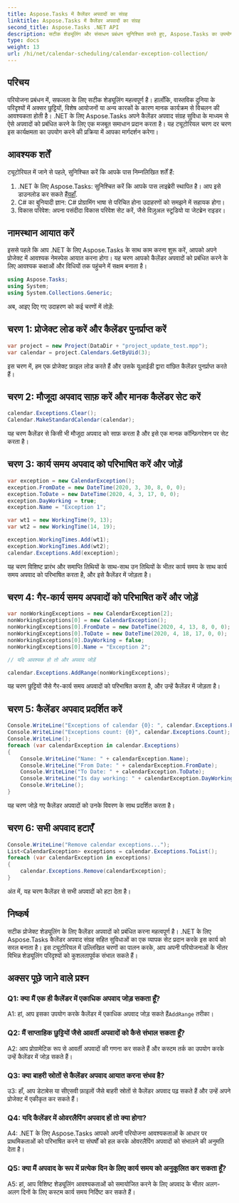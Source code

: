```yaml
---
title: Aspose.Tasks में कैलेंडर अपवादों का संग्रह
linktitle: Aspose.Tasks में कैलेंडर अपवादों का संग्रह
second_title: Aspose.Tasks .NET API
description: सटीक शेड्यूलिंग और संसाधन प्रबंधन सुनिश्चित करते हुए, Aspose.Tasks का उपयोग करके अपने .NET प्रोजेक्ट्स में कैलेंडर अपवादों को कुशलतापूर्वक संभालने का तरीका जानें।
type: docs
weight: 13
url: /hi/net/calendar-scheduling/calendar-exception-collection/
---
```

## परिचय

परियोजना प्रबंधन में, सफलता के लिए सटीक शेड्यूलिंग महत्वपूर्ण है। हालाँकि, वास्तविक दुनिया के परिदृश्यों में अक्सर छुट्टियों, विशेष आयोजनों या अन्य कारकों के कारण मानक कार्यक्रम से विचलन की आवश्यकता होती है। .NET के लिए Aspose.Tasks अपने कैलेंडर अपवाद संग्रह सुविधा के माध्यम से ऐसे अपवादों को प्रबंधित करने के लिए एक मजबूत समाधान प्रदान करता है। यह ट्यूटोरियल चरण दर चरण इस कार्यक्षमता का उपयोग करने की प्रक्रिया में आपका मार्गदर्शन करेगा।

## आवश्यक शर्तें

ट्यूटोरियल में जाने से पहले, सुनिश्चित करें कि आपके पास निम्नलिखित शर्तें हैं:

1.  .NET के लिए Aspose.Tasks: सुनिश्चित करें कि आपके पास लाइब्रेरी स्थापित है। आप इसे डाउनलोड कर सकते हैं[यहाँ](https://releases.aspose.com/tasks/net/).
2. C# का बुनियादी ज्ञान: C# प्रोग्रामिंग भाषा से परिचित होना उदाहरणों को समझने में सहायक होगा।
3. विकास परिवेश: अपना पसंदीदा विकास परिवेश सेट करें, जैसे विज़ुअल स्टूडियो या जेटब्रेन राइडर।

## नामस्थान आयात करें

इससे पहले कि आप .NET के लिए Aspose.Tasks के साथ काम करना शुरू करें, आपको अपने प्रोजेक्ट में आवश्यक नेमस्पेस आयात करना होगा। यह चरण आपको कैलेंडर अपवादों को प्रबंधित करने के लिए आवश्यक कक्षाओं और विधियों तक पहुंचने में सक्षम बनाता है।

```csharp
using Aspose.Tasks;
using System;
using System.Collections.Generic;


```

अब, आइए दिए गए उदाहरण को कई चरणों में तोड़ें:

## चरण 1: प्रोजेक्ट लोड करें और कैलेंडर पुनर्प्राप्त करें

```csharp
var project = new Project(DataDir + "project_update_test.mpp");
var calendar = project.Calendars.GetByUid(3);
```

इस चरण में, हम एक प्रोजेक्ट फ़ाइल लोड करते हैं और उसके यूआईडी द्वारा वांछित कैलेंडर पुनर्प्राप्त करते हैं।

## चरण 2: मौजूदा अपवाद साफ़ करें और मानक कैलेंडर सेट करें

```csharp
calendar.Exceptions.Clear();
Calendar.MakeStandardCalendar(calendar);
```

यह चरण कैलेंडर से किसी भी मौजूदा अपवाद को साफ़ करता है और इसे एक मानक कॉन्फ़िगरेशन पर सेट करता है।

## चरण 3: कार्य समय अपवाद को परिभाषित करें और जोड़ें

```csharp
var exception = new CalendarException();
exception.FromDate = new DateTime(2020, 3, 30, 8, 0, 0);
exception.ToDate = new DateTime(2020, 4, 3, 17, 0, 0);
exception.DayWorking = true;
exception.Name = "Exception 1";

var wt1 = new WorkingTime(9, 13);
var wt2 = new WorkingTime(14, 19);

exception.WorkingTimes.Add(wt1);
exception.WorkingTimes.Add(wt2);
calendar.Exceptions.Add(exception);
```

यह चरण विशिष्ट प्रारंभ और समाप्ति तिथियों के साथ-साथ उन तिथियों के भीतर कार्य समय के साथ कार्य समय अपवाद को परिभाषित करता है, और इसे कैलेंडर में जोड़ता है।

## चरण 4: गैर-कार्य समय अपवादों को परिभाषित करें और जोड़ें

```csharp
var nonWorkingExceptions = new CalendarException[2];
nonWorkingExceptions[0] = new CalendarException();
nonWorkingExceptions[0].FromDate = new DateTime(2020, 4, 13, 8, 0, 0);
nonWorkingExceptions[0].ToDate = new DateTime(2020, 4, 18, 17, 0, 0);
nonWorkingExceptions[0].DayWorking = false;
nonWorkingExceptions[0].Name = "Exception 2";

// यदि आवश्यक हो तो और अपवाद जोड़ें

calendar.Exceptions.AddRange(nonWorkingExceptions);
```

यह चरण छुट्टियों जैसे गैर-कार्य समय अपवादों को परिभाषित करता है, और उन्हें कैलेंडर में जोड़ता है।

## चरण 5: कैलेंडर अपवाद प्रदर्शित करें

```csharp
Console.WriteLine("Exceptions of calendar {0}: ", calendar.Exceptions.ParentCalendar.Name);
Console.WriteLine("Exceptions count: {0}", calendar.Exceptions.Count);
Console.WriteLine();
foreach (var calendarException in calendar.Exceptions)
{
    Console.WriteLine("Name: " + calendarException.Name);
    Console.WriteLine("From Date: " + calendarException.FromDate);
    Console.WriteLine("To Date: " + calendarException.ToDate);
    Console.WriteLine("Is day working: " + calendarException.DayWorking);
    Console.WriteLine();
}
```

यह चरण जोड़े गए कैलेंडर अपवादों को उनके विवरण के साथ प्रदर्शित करता है।

## चरण 6: सभी अपवाद हटाएँ

```csharp
Console.WriteLine("Remove calendar exceptions...");
List<CalendarException> exceptions = calendar.Exceptions.ToList();
foreach (var calendarException in exceptions)
{
    calendar.Exceptions.Remove(calendarException);
}
```

अंत में, यह चरण कैलेंडर से सभी अपवादों को हटा देता है।

## निष्कर्ष

सटीक प्रोजेक्ट शेड्यूलिंग के लिए कैलेंडर अपवादों को प्रबंधित करना महत्वपूर्ण है। .NET के लिए Aspose.Tasks कैलेंडर अपवाद संग्रह सहित सुविधाओं का एक व्यापक सेट प्रदान करके इस कार्य को सरल बनाता है। इस ट्यूटोरियल में उल्लिखित चरणों का पालन करके, आप अपनी परियोजनाओं के भीतर विभिन्न शेड्यूलिंग परिदृश्यों को कुशलतापूर्वक संभाल सकते हैं।

## अक्सर पूछे जाने वाले प्रश्न

### Q1: क्या मैं एक ही कैलेंडर में एकाधिक अपवाद जोड़ सकता हूँ?

 A1: हां, आप इसका उपयोग करके कैलेंडर में एकाधिक अपवाद जोड़ सकते हैं`AddRange` तरीका।

### Q2: मैं साप्ताहिक छुट्टियों जैसे आवर्ती अपवादों को कैसे संभाल सकता हूँ?

A2: आप प्रोग्रामेटिक रूप से आवर्ती अपवादों की गणना कर सकते हैं और कस्टम तर्क का उपयोग करके उन्हें कैलेंडर में जोड़ सकते हैं।

### Q3: क्या बाहरी स्रोतों से कैलेंडर अपवाद आयात करना संभव है?

उ3: हाँ, आप डेटाबेस या सीएसवी फ़ाइलों जैसे बाहरी स्रोतों से कैलेंडर अपवाद पढ़ सकते हैं और उन्हें अपने प्रोजेक्ट में एकीकृत कर सकते हैं।

### Q4: यदि कैलेंडर में ओवरलैपिंग अपवाद हों तो क्या होगा?

A4: .NET के लिए Aspose.Tasks आपको अपनी परियोजना आवश्यकताओं के आधार पर प्राथमिकताओं को परिभाषित करने या संघर्षों को हल करके ओवरलैपिंग अपवादों को संभालने की अनुमति देता है।

### Q5: क्या मैं अपवाद के रूप में प्रत्येक दिन के लिए कार्य समय को अनुकूलित कर सकता हूँ?

A5: हां, आप विशिष्ट शेड्यूलिंग आवश्यकताओं को समायोजित करने के लिए अपवाद के भीतर अलग-अलग दिनों के लिए कस्टम कार्य समय निर्दिष्ट कर सकते हैं।